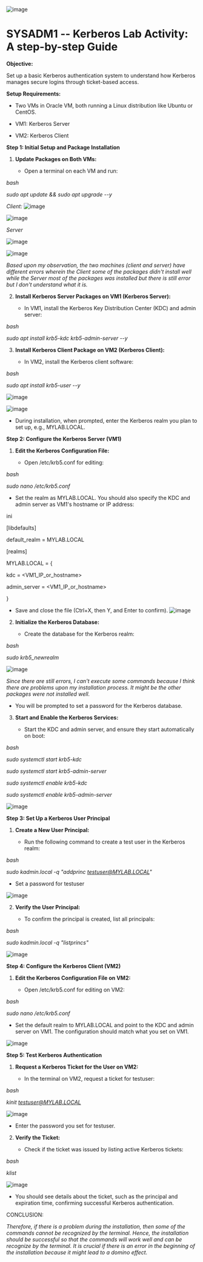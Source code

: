 ![image](https://github.com/user-attachments/assets/bfd4a60c-b5ea-4a0c-86a8-29defcb4efdd)


# SYSADM1 -- Kerberos Lab Activity: A step-by-step Guide

**Objective:**

Set up a basic Kerberos authentication system to understand how Kerberos
manages secure logins through ticket-based access.

**Setup Requirements:**

-   Two VMs in Oracle VM, both running a Linux distribution like Ubuntu
    or CentOS.

-   VM1: Kerberos Server

-   VM2: Kerberos Client

**Step 1: Initial Setup and Package Installation**

1.  **Update Packages on Both VMs:**

    -   Open a terminal on each VM and run:

*bash*

*sudo apt update && sudo apt upgrade --y*

*Client:*
![image](https://github.com/user-attachments/assets/c5ed681a-db42-4267-8d26-2a0060c01db5)


![image](https://github.com/user-attachments/assets/ebcdfa0e-8305-4791-9b98-0af7903a7d82)

*Server*

![image](https://github.com/user-attachments/assets/8a036e6d-a7f1-4c6c-8ce3-195b1cae93ab)

![image](https://github.com/user-attachments/assets/cf78e082-8359-4c5a-ab00-f7040f3c162e)


*Based upon my observation, the two machines (client and server) have
different errors wherein the Client some of the packages didn't install
well while the Server most of the packages was installed but there is
still error but I don't understand what it is.*

2.  **Install Kerberos Server Packages on VM1 (Kerberos Server):**

    -   In VM1, install the Kerberos Key Distribution Center (KDC) and
        admin server:

*bash*

*sudo apt install krb5-kdc krb5-admin-server --y*

3.  **Install Kerberos Client Package on VM2 (Kerberos Client):**

    -   In VM2, install the Kerberos client software:

*bash*

*sudo apt install krb5-user --y*

![image](https://github.com/user-attachments/assets/c5cb21dc-add5-4dea-a9c0-504c624db6d7)

![image](https://github.com/user-attachments/assets/705480aa-3564-4f1d-8a9b-cd6cac61f061)

-   During installation, when prompted, enter the Kerberos realm you
    plan to set up, e.g., MYLAB.LOCAL.

**Step 2: Configure the Kerberos Server (VM1)**

1.  **Edit the Kerberos Configuration File:**

    -   Open /etc/krb5.conf for editing:

*bash*

*sudo nano /etc/krb5.conf*

-   Set the realm as MYLAB.LOCAL. You should also specify the KDC and
    admin server as VM1's hostname or IP address:

ini

\[libdefaults\]

default_realm = MYLAB.LOCAL

\[realms\]

MYLAB.LOCAL = {

kdc = \<VM1_IP_or_hostname\>

admin_server = \<VM1_IP_or_hostname\>

}

-   Save and close the file (Ctrl+X, then Y, and Enter to confirm).
![image](https://github.com/user-attachments/assets/0ede1f88-8316-4ebc-b922-5c4dc5866040)


2.  **Initialize the Kerberos Database:**

    -   Create the database for the Kerberos realm:

*bash*

*sudo krb5_newrealm*

![image](https://github.com/user-attachments/assets/06c5306c-16c2-4b8a-bef7-d28c857180dc)


*Since there are still errors, I can't execute some commands because I
think there are problems upon my installation process. It might be the
other packages were not installed well.*

-   You will be prompted to set a password for the Kerberos database.

3.  **Start and Enable the Kerberos Services:**

    -   Start the KDC and admin server, and ensure they start
        automatically on boot:

*bash*

*sudo systemctl start krb5-kdc*

*sudo systemctl start krb5-admin-server*

*sudo systemctl enable krb5-kdc*

*sudo systemctl enable krb5-admin-server*

![image](https://github.com/user-attachments/assets/ee62cec0-c56b-4f7a-aa62-da98e4269744)


**Step 3: Set Up a Kerberos User Principal**

1.  **Create a New User Principal:**

    -   Run the following command to create a test user in the Kerberos
        realm:

*bash*

*sudo kadmin.local -q \"addprinc testuser@MYLAB.LOCAL\"*

-   Set a password for testuser

![image](https://github.com/user-attachments/assets/7588d857-eb6f-4f7f-85b5-37fc4e2ba58c)

2.  **Verify the User Principal:**

    -   To confirm the principal is created, list all principals:

*bash*

*sudo kadmin.local -q \"listprincs\"*

![image](https://github.com/user-attachments/assets/67dd6f8c-3928-44ec-89c6-843be73628e5)


**Step 4: Configure the Kerberos Client (VM2)**

1.  **Edit the Kerberos Configuration File on VM2:**

    -   Open /etc/krb5.conf for editing on VM2:

*bash*

*sudo nano /etc/krb5.conf*

-   Set the default realm to MYLAB.LOCAL and point to the KDC and admin
    server on VM1. The configuration should match what you set on VM1.

![image](https://github.com/user-attachments/assets/671cb06a-f52f-44dc-a150-33d981fdede0)

**Step 5: Test Kerberos Authentication**

1.  **Request a Kerberos Ticket for the User on VM2:**

    -   In the terminal on VM2, request a ticket for testuser:

*bash*

*kinit <testuser@MYLAB.LOCAL>*

![image](https://github.com/user-attachments/assets/b191bb16-7203-4ed5-813b-96241ff7780a)


-   Enter the password you set for testuser.

2.  **Verify the Ticket:**

    -   Check if the ticket was issued by listing active Kerberos
        tickets:

*bash*

*klist*

![image](https://github.com/user-attachments/assets/af53c1d1-f400-4d46-89da-81109056a76f)

-   You should see details about the ticket, such as the principal and
    expiration time, confirming successful Kerberos authentication.

CONCLUSION:

*Therefore, if there is a problem during the installation, then some of
the commands cannot be recognized by the terminal. Hence, the
installation should be successful so that the commands will work well
and can be recognize by the terminal. It is crucial if there is an error
in the beginning of the installation because it might lead to a domino
effect.*
